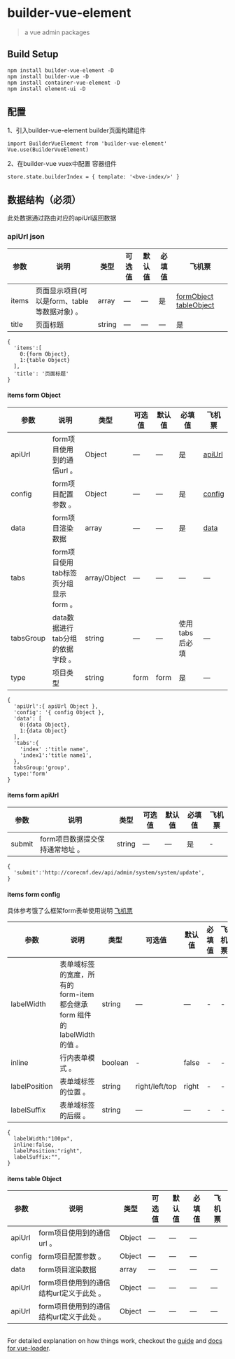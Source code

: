 # builder-vue-element

> a vue admin packages


## Build Setup
```
npm install builder-vue-element -D
npm install builder-vue -D
npm install container-vue-element -D
npm install element-ui -D

```
## 配置
1、引入builder-vue-element builder页面构建组件
```
import BuilderVueElement from 'builder-vue-element'
Vue.use(BuilderVueElement)
```
2、在builder-vue vuex中配置 容器组件
```
store.state.builderIndex = { template: '<bve-index/>' }
```
## 数据结构（必须）
此处数据通过路由对应的apiUrl返回数据
### apiUrl json
| 参数      | 说明          | 类型      | 可选值                           | 默认值  | 必填值 | 飞机票 |
|---------- |-------------- |---------- |--------------------------------  |-------- |-------- |-------- |
| items | 页面显示项目(可以是form、table等数据对象) 。| array | — | — | 是 | [formObject](#items-form-object) [tableObject](#items-table-object) |
| title | 页面标题  | string | — | — | — | 是 |
```
{
  'items':[
    0:{form Object},
    1:{table Object}
  ],
  'title': '页面标题'
}
```
#### items form Object
| 参数      | 说明          | 类型      | 可选值                           | 默认值  | 必填值 | 飞机票 |
|---------- |-------------- |---------- |--------------------------------  |-------- |-------- |-------- |
| apiUrl | form项目使用到的通信url 。| Object | — | — | 是 | [apiUrl](#items-form-apiUrl) |
| config | form项目配置参数 。| Object | — | — | 是 | [config](#items-form-config) |
| data   | form项目渲染数据| array | — | — | 是 | [data](#items-form-data) |
| tabs   | form项目使用tab标签页分组显示form 。| array/Object | — | — | — | — |
| tabsGroup | data数据进行tab分组的依据字段 。| string | — | — | 使用tabs后必填 | — |
| type   | 项目类型 | string | form | form | 是 | — |
```
{
  'apiUrl':{ apiUrl Object },
  'config': '{ config Object },
  'data': [
    0:{data Object},
    1:{data Object}
  ],
  'tabs':{
    'index' :'title name',
    'index1':'title name1',
  },
  tabsGroup:'group',
  type:'form'
}
```
#### items form apiUrl
| 参数      | 说明          | 类型      | 可选值                           | 默认值  | 必填值 | 飞机票 |
|---------- |-------------- |---------- |--------------------------------  |-------- |-------- |-------- |
| submit | form项目数据提交保持通常地址 。| string | — | — | 是 | - |
```
{
  'submit':'http://corecmf.dev/api/admin/system/system/update',
}
```
#### items form config
具体参考饿了么框架form表单使用说明 [飞机票](http://element.eleme.io/#/zh-CN/component/form#form-attributes)

| 参数      | 说明          | 类型      | 可选值                           | 默认值  | 必填值 | 飞机票 |
|---------- |-------------- |---------- |--------------------------------  |-------- |-------- |-------- |
| labelWidth | 表单域标签的宽度，所有的 form-item 都会继承 form 组件的 labelWidth 的值 。| string | — | — | - | - |
| inline | 行内表单模式 。| boolean | - | false | - | - |
| labelPosition | 表单域标签的位置 。| string | right/left/top | right | - | - |
| labelSuffix | 表单域标签的后缀 。| string | — | — | - | - |
```
{
  labelWidth:"100px",
  inline:false,
  labelPosition:"right",
  labelSuffix:"",
}
```
#### items table Object
| 参数      | 说明          | 类型      | 可选值                           | 默认值  | 必填值 | 飞机票 |
|---------- |-------------- |---------- |--------------------------------  |-------- |-------- |-------- |
| apiUrl | form项目使用到的通信url 。| Object | — | — | — |
| config | form项目配置参数 。| Object | — | — | — |
| data   | form项目渲染数据| array | — | — | — | — |
| apiUrl | form项目使用到的通信结构url定义于此处 。| Object | — | — | — | — |
| apiUrl | form项目使用到的通信结构url定义于此处 。| Object | — | — | — | — |
```
```
For detailed explanation on how things work, checkout the [guide](http://vuejs-templates.github.io/webpack/) and [docs for vue-loader](http://vuejs.github.io/vue-loader).
